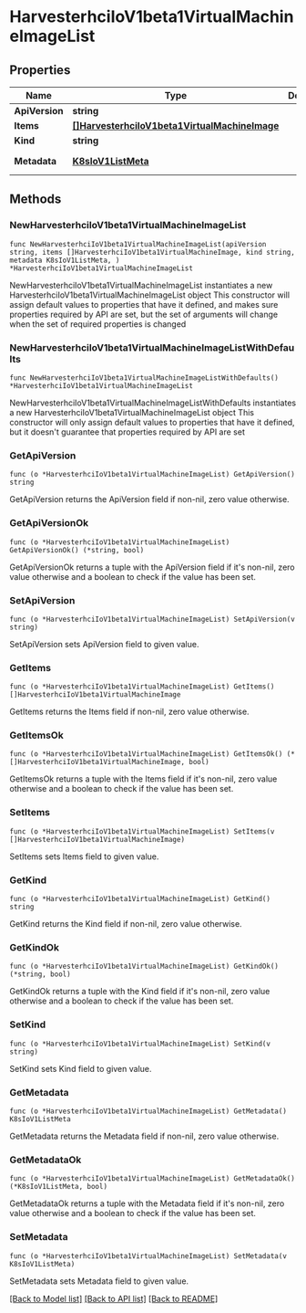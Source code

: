 # HarvesterhciIoV1beta1VirtualMachineImageList

## Properties

Name | Type | Description | Notes
------------ | ------------- | ------------- | -------------
**ApiVersion** | **string** |  | 
**Items** | [**[]HarvesterhciIoV1beta1VirtualMachineImage**](HarvesterhciIoV1beta1VirtualMachineImage.md) |  | 
**Kind** | **string** |  | 
**Metadata** | [**K8sIoV1ListMeta**](K8sIoV1ListMeta.md) |  | [default to {}]

## Methods

### NewHarvesterhciIoV1beta1VirtualMachineImageList

`func NewHarvesterhciIoV1beta1VirtualMachineImageList(apiVersion string, items []HarvesterhciIoV1beta1VirtualMachineImage, kind string, metadata K8sIoV1ListMeta, ) *HarvesterhciIoV1beta1VirtualMachineImageList`

NewHarvesterhciIoV1beta1VirtualMachineImageList instantiates a new HarvesterhciIoV1beta1VirtualMachineImageList object
This constructor will assign default values to properties that have it defined,
and makes sure properties required by API are set, but the set of arguments
will change when the set of required properties is changed

### NewHarvesterhciIoV1beta1VirtualMachineImageListWithDefaults

`func NewHarvesterhciIoV1beta1VirtualMachineImageListWithDefaults() *HarvesterhciIoV1beta1VirtualMachineImageList`

NewHarvesterhciIoV1beta1VirtualMachineImageListWithDefaults instantiates a new HarvesterhciIoV1beta1VirtualMachineImageList object
This constructor will only assign default values to properties that have it defined,
but it doesn't guarantee that properties required by API are set

### GetApiVersion

`func (o *HarvesterhciIoV1beta1VirtualMachineImageList) GetApiVersion() string`

GetApiVersion returns the ApiVersion field if non-nil, zero value otherwise.

### GetApiVersionOk

`func (o *HarvesterhciIoV1beta1VirtualMachineImageList) GetApiVersionOk() (*string, bool)`

GetApiVersionOk returns a tuple with the ApiVersion field if it's non-nil, zero value otherwise
and a boolean to check if the value has been set.

### SetApiVersion

`func (o *HarvesterhciIoV1beta1VirtualMachineImageList) SetApiVersion(v string)`

SetApiVersion sets ApiVersion field to given value.


### GetItems

`func (o *HarvesterhciIoV1beta1VirtualMachineImageList) GetItems() []HarvesterhciIoV1beta1VirtualMachineImage`

GetItems returns the Items field if non-nil, zero value otherwise.

### GetItemsOk

`func (o *HarvesterhciIoV1beta1VirtualMachineImageList) GetItemsOk() (*[]HarvesterhciIoV1beta1VirtualMachineImage, bool)`

GetItemsOk returns a tuple with the Items field if it's non-nil, zero value otherwise
and a boolean to check if the value has been set.

### SetItems

`func (o *HarvesterhciIoV1beta1VirtualMachineImageList) SetItems(v []HarvesterhciIoV1beta1VirtualMachineImage)`

SetItems sets Items field to given value.


### GetKind

`func (o *HarvesterhciIoV1beta1VirtualMachineImageList) GetKind() string`

GetKind returns the Kind field if non-nil, zero value otherwise.

### GetKindOk

`func (o *HarvesterhciIoV1beta1VirtualMachineImageList) GetKindOk() (*string, bool)`

GetKindOk returns a tuple with the Kind field if it's non-nil, zero value otherwise
and a boolean to check if the value has been set.

### SetKind

`func (o *HarvesterhciIoV1beta1VirtualMachineImageList) SetKind(v string)`

SetKind sets Kind field to given value.


### GetMetadata

`func (o *HarvesterhciIoV1beta1VirtualMachineImageList) GetMetadata() K8sIoV1ListMeta`

GetMetadata returns the Metadata field if non-nil, zero value otherwise.

### GetMetadataOk

`func (o *HarvesterhciIoV1beta1VirtualMachineImageList) GetMetadataOk() (*K8sIoV1ListMeta, bool)`

GetMetadataOk returns a tuple with the Metadata field if it's non-nil, zero value otherwise
and a boolean to check if the value has been set.

### SetMetadata

`func (o *HarvesterhciIoV1beta1VirtualMachineImageList) SetMetadata(v K8sIoV1ListMeta)`

SetMetadata sets Metadata field to given value.



[[Back to Model list]](../README.md#documentation-for-models) [[Back to API list]](../README.md#documentation-for-api-endpoints) [[Back to README]](../README.md)


